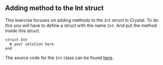 ## Adding method to the Int struct

This exercise focuses on adding methods to the `Int` struct in Crystal.
To do this you will have to define a struct with the name `Int`.
And put the method inside this struct.

```crystal
struct Int
  # your solution here
end
```

The source code for the `Int` class can be found [here][int].

[int]: https://github.com/crystal-lang/crystal/blob/7aa5cdd86544005a37090f848d1304df1c181fa4/src/int.cr#L64
